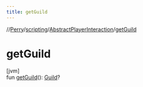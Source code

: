 ```yaml
---
title: getGuild
---
```

//[Perry](../../../index.html)/[scripting](../index.html)/[AbstractPlayerInteraction](index.html)/[getGuild](get-guild.html)



# getGuild



[jvm]\
fun [getGuild](get-guild.html)(): [Guild](../../net.server.guild/-guild/index.html)?




